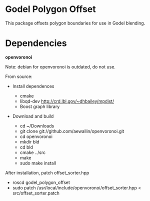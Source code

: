 Godel Polygon Offset
==============

This package offsets polygon boundaries for use in Godel blending.

# Dependencies #
**openvoronoi**

Note: debian for openvoronoi is outdated, do not use.

From source:

- Install dependences
  - cmake
  - libqd-dev             http://crd.lbl.gov/~dhbailey/mpdist/
  - Boost graph library

- Download and build

  - cd ~/Downloads
  - git clone git://github.com/aewallin/openvoronoi.git
  - cd openvoronoi
  - mkdir bld
  - cd bld
  - cmake ../src
  - make
  - sudo make install

After installation, patch offset_sorter.hpp

- roscd godel_polygon_offset
- sudo patch /usr/local/include/openvoronoi/offset_sorter.hpp < src/offset_sorter.patch

